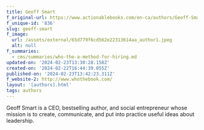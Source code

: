 ```yaml
---
title: Geoff Smart
f_original-url: https://www.actionablebooks.com/en-ca/authors/Geoff-Smart/
f_unique-id: '836'
slug: geoff-smart
f_image:
  url: /assets/external/65d779f6cd562e22313614aa_author1.jpeg
  alt: null
f_summaries:
  - cms/summaries/who-the-a-method-for-hiring.md
updated-on: '2024-02-23T13:30:28.158Z'
created-on: '2024-02-22T16:44:39.055Z'
published-on: '2024-02-23T13:42:23.311Z'
f_website-2: http://www.whothebook.com/
layout: '[authors].html'
tags: authors
---
```


Geoff Smart is a CEO, bestselling author, and social entrepreneur whose mission is to create, communicate, and put into practice useful ideas about leadership.
